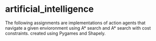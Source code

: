 # artificial_intelligence
The following assignments are implementations of action agents that navigate a given envioronment using A* search and A* search with cost constraints.
created using Pygames and Shapely. 
